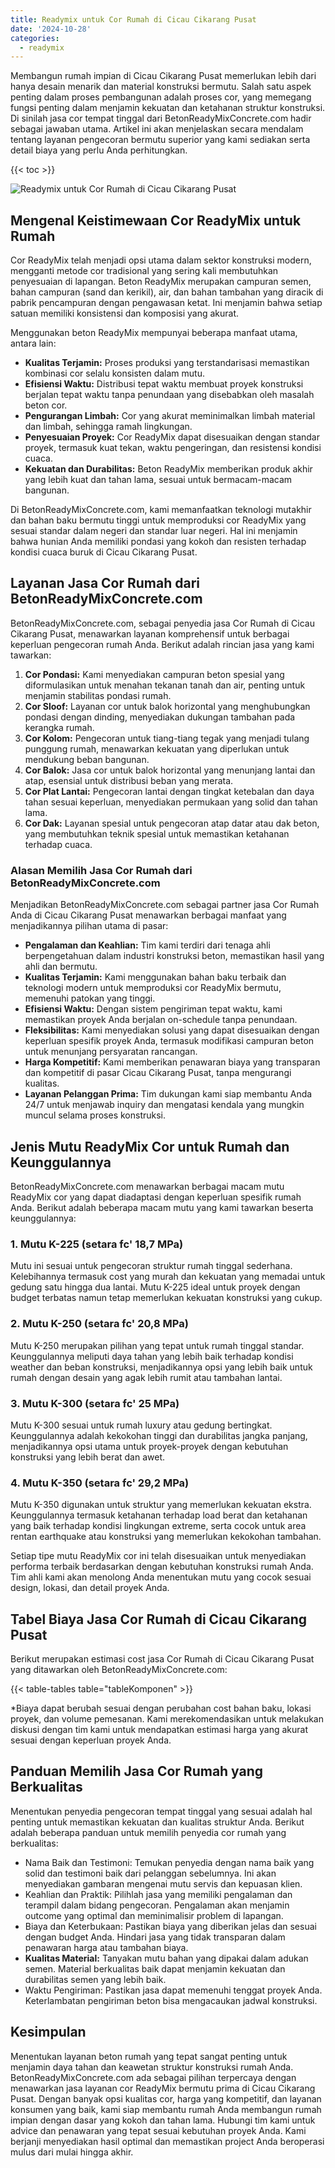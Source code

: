 ```yaml
---
title: Readymix untuk Cor Rumah di Cicau Cikarang Pusat
date: '2024-10-28'
categories:
  - readymix
---
```


Membangun rumah impian di Cicau Cikarang Pusat memerlukan lebih dari hanya desain menarik dan material konstruksi bermutu. Salah satu aspek penting dalam proses pembangunan adalah proses cor, yang memegang fungsi penting dalam menjamin kekuatan dan ketahanan struktur konstruksi. Di sinilah jasa cor tempat tinggal dari BetonReadyMixConcrete.com hadir sebagai jawaban utama. Artikel ini akan menjelaskan secara mendalam tentang layanan pengecoran bermutu superior yang kami sediakan serta detail biaya yang perlu Anda perhitungkan.

{{< toc >}}

![Readymix untuk Cor Rumah di Cicau Cikarang Pusat](https://betoncor8.github.io/cor/harga-beton-readymix-concrete%20(28).png)

## Mengenal Keistimewaan Cor ReadyMix untuk Rumah

Cor ReadyMix telah menjadi opsi utama dalam sektor konstruksi modern, mengganti metode cor tradisional yang sering kali membutuhkan penyesuaian di lapangan. Beton ReadyMix merupakan campuran semen, bahan campuran (sand dan kerikil), air, dan bahan tambahan yang diracik di pabrik pencampuran dengan pengawasan ketat. Ini menjamin bahwa setiap satuan memiliki konsistensi dan komposisi yang akurat.

Menggunakan beton ReadyMix mempunyai beberapa manfaat utama, antara lain:

- **Kualitas Terjamin:** Proses produksi yang terstandarisasi memastikan kombinasi cor selalu konsisten dalam mutu.
- **Efisiensi Waktu:** Distribusi tepat waktu membuat proyek konstruksi berjalan tepat waktu tanpa penundaan yang disebabkan oleh masalah beton cor.
- **Pengurangan Limbah:** Cor yang akurat meminimalkan limbah material dan limbah, sehingga ramah lingkungan.
- **Penyesuaian Proyek:** Cor ReadyMix dapat disesuaikan dengan standar proyek, termasuk kuat tekan, waktu pengeringan, dan resistensi kondisi cuaca.
- **Kekuatan dan Durabilitas:** Beton ReadyMix memberikan produk akhir yang lebih kuat dan tahan lama, sesuai untuk bermacam-macam bangunan.

Di BetonReadyMixConcrete.com, kami memanfaatkan teknologi mutakhir dan bahan baku bermutu tinggi untuk memproduksi cor ReadyMix yang sesuai standar dalam negeri dan standar luar negeri. Hal ini menjamin bahwa hunian Anda memiliki pondasi yang kokoh dan resisten terhadap kondisi cuaca buruk di Cicau Cikarang Pusat.

## Layanan Jasa Cor Rumah dari BetonReadyMixConcrete.com

BetonReadyMixConcrete.com, sebagai penyedia jasa Cor Rumah di Cicau Cikarang Pusat, menawarkan layanan komprehensif untuk berbagai keperluan pengecoran rumah Anda. Berikut adalah rincian jasa yang kami tawarkan:

1. **Cor Pondasi:** Kami menyediakan campuran beton spesial yang diformulasikan untuk menahan tekanan tanah dan air, penting untuk menjamin stabilitas pondasi rumah.
2. **Cor Sloof:** Layanan cor untuk balok horizontal yang menghubungkan pondasi dengan dinding, menyediakan dukungan tambahan pada kerangka rumah.
3. **Cor Kolom:** Pengecoran untuk tiang-tiang tegak yang menjadi tulang punggung rumah, menawarkan kekuatan yang diperlukan untuk mendukung beban bangunan.
4. **Cor Balok:** Jasa cor untuk balok horizontal yang menunjang lantai dan atap, esensial untuk distribusi beban yang merata.
5. **Cor Plat Lantai:** Pengecoran lantai dengan tingkat ketebalan dan daya tahan sesuai keperluan, menyediakan permukaan yang solid dan tahan lama.
6. **Cor Dak:** Layanan spesial untuk pengecoran atap datar atau dak beton, yang membutuhkan teknik spesial untuk memastikan ketahanan terhadap cuaca.

### Alasan Memilih Jasa Cor Rumah dari BetonReadyMixConcrete.com

Menjadikan BetonReadyMixConcrete.com sebagai partner jasa Cor Rumah Anda di Cicau Cikarang Pusat menawarkan berbagai manfaat yang menjadikannya pilihan utama di pasar:

- **Pengalaman dan Keahlian:** Tim kami terdiri dari tenaga ahli berpengetahuan dalam industri konstruksi beton, memastikan hasil yang ahli dan bermutu.
- **Kualitas Terjamin:** Kami menggunakan bahan baku terbaik dan teknologi modern untuk memproduksi cor ReadyMix bermutu, memenuhi patokan yang tinggi.
- **Efisiensi Waktu:** Dengan sistem pengiriman tepat waktu, kami memastikan proyek Anda berjalan on-schedule tanpa penundaan.
- **Fleksibilitas:** Kami menyediakan solusi yang dapat disesuaikan dengan keperluan spesifik proyek Anda, termasuk modifikasi campuran beton untuk menunjang persyaratan rancangan.
- **Harga Kompetitif:** Kami memberikan penawaran biaya yang transparan dan kompetitif di pasar Cicau Cikarang Pusat, tanpa mengurangi kualitas.
- **Layanan Pelanggan Prima:** Tim dukungan kami siap membantu Anda 24/7 untuk menjawab inquiry dan mengatasi kendala yang mungkin muncul selama proses konstruksi.

## Jenis Mutu ReadyMix Cor untuk Rumah dan Keunggulannya

BetonReadyMixConcrete.com menawarkan berbagai macam mutu ReadyMix cor yang dapat diadaptasi dengan keperluan spesifik rumah Anda. Berikut adalah beberapa macam mutu yang kami tawarkan beserta keunggulannya:

### 1\. Mutu K-225 (setara fc' 18,7 MPa)

Mutu ini sesuai untuk pengecoran struktur rumah tinggal sederhana. Kelebihannya termasuk cost yang murah dan kekuatan yang memadai untuk gedung satu hingga dua lantai. Mutu K-225 ideal untuk proyek dengan budget terbatas namun tetap memerlukan kekuatan konstruksi yang cukup.

### 2\. Mutu K-250 (setara fc' 20,8 MPa)

Mutu K-250 merupakan pilihan yang tepat untuk rumah tinggal standar. Keunggulannya meliputi daya tahan yang lebih baik terhadap kondisi weather dan beban konstruksi, menjadikannya opsi yang lebih baik untuk rumah dengan desain yang agak lebih rumit atau tambahan lantai.

### 3\. Mutu K-300 (setara fc' 25 MPa)

Mutu K-300 sesuai untuk rumah luxury atau gedung bertingkat. Keunggulannya adalah kekokohan tinggi dan durabilitas jangka panjang, menjadikannya opsi utama untuk proyek-proyek dengan kebutuhan konstruksi yang lebih berat dan awet.

### 4\. Mutu K-350 (setara fc' 29,2 MPa)

Mutu K-350 digunakan untuk struktur yang memerlukan kekuatan ekstra. Keunggulannya termasuk ketahanan terhadap load berat dan ketahanan yang baik terhadap kondisi lingkungan extreme, serta cocok untuk area rentan earthquake atau konstruksi yang memerlukan kekokohan tambahan.

Setiap tipe mutu ReadyMix cor ini telah disesuaikan untuk menyediakan performa terbaik berdasarkan dengan kebutuhan konstruksi rumah Anda. Tim ahli kami akan menolong Anda menentukan mutu yang cocok sesuai design, lokasi, dan detail proyek Anda.

## Tabel Biaya Jasa Cor Rumah di Cicau Cikarang Pusat

Berikut merupakan estimasi cost jasa Cor Rumah di Cicau Cikarang Pusat yang ditawarkan oleh BetonReadyMixConcrete.com:

{{< table-tables table="tableKomponen" >}}

\*Biaya dapat berubah sesuai dengan perubahan cost bahan baku, lokasi proyek, dan volume pemesanan. Kami merekomendasikan untuk melakukan diskusi dengan tim kami untuk mendapatkan estimasi harga yang akurat sesuai dengan keperluan proyek Anda.

## Panduan Memilih Jasa Cor Rumah yang Berkualitas

Menentukan penyedia pengecoran tempat tinggal yang sesuai adalah hal penting untuk memastikan kekuatan dan kualitas struktur Anda. Berikut adalah beberapa panduan untuk memilih penyedia cor rumah yang berkualitas:

- Nama Baik dan Testimoni: Temukan penyedia dengan nama baik yang solid dan testimoni baik dari pelanggan sebelumnya. Ini akan menyediakan gambaran mengenai mutu servis dan kepuasan klien.
- Keahlian dan Praktik: Pilihlah jasa yang memiliki pengalaman dan terampil dalam bidang pengecoran. Pengalaman akan menjamin outcome yang optimal dan meminimalisir problem di lapangan.
- Biaya dan Keterbukaan: Pastikan biaya yang diberikan jelas dan sesuai dengan budget Anda. Hindari jasa yang tidak transparan dalam penawaran harga atau tambahan biaya.
- **Kualitas Material:** Tanyakan mutu bahan yang dipakai dalam adukan semen. Material berkualitas baik dapat menjamin kekuatan dan durabilitas semen yang lebih baik.
- Waktu Pengiriman: Pastikan jasa dapat memenuhi tenggat proyek Anda. Keterlambatan pengiriman beton bisa mengacaukan jadwal konstruksi.

## Kesimpulan

Menentukan layanan beton rumah yang tepat sangat penting untuk menjamin daya tahan dan keawetan struktur konstruksi rumah Anda. BetonReadyMixConcrete.com ada sebagai pilihan terpercaya dengan menawarkan jasa layanan cor ReadyMix bermutu prima di Cicau Cikarang Pusat. Dengan banyak opsi kualitas cor, harga yang kompetitif, dan layanan konsumen yang baik, kami siap membantu rumah Anda membangun rumah impian dengan dasar yang kokoh dan tahan lama. Hubungi tim kami untuk advice dan penawaran yang tepat sesuai kebutuhan proyek Anda. Kami berjanji menyediakan hasil optimal dan memastikan project Anda beroperasi mulus dari mulai hingga akhir.

